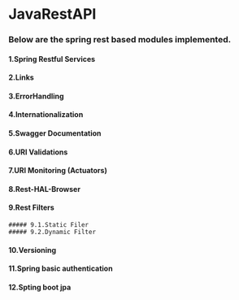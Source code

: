 # JavaRestAPI
### Below are the spring rest based modules implemented.
#### 1.Spring Restful Services
#### 2.Links
#### 3.ErrorHandling
#### 4.Internationalization
#### 5.Swagger Documentation
#### 6.URI Validations
#### 7.URI Monitoring (Actuators)
#### 8.Rest-HAL-Browser
#### 9.Rest Filters
	##### 9.1.Static Filer
	##### 9.2.Dynamic Filter
#### 10.Versioning
#### 11.Spring basic authentication
#### 12.Spting boot jpa
